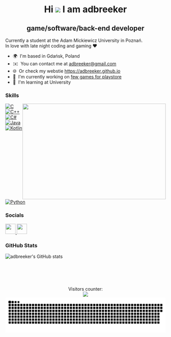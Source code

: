 <h1 align ="center">
Hi <img src="https://user-images.githubusercontent.com/18350557/176309783-0785949b-9127-417c-8b55-ab5a4333674e.gif"> I am adbreeker
</h1> 

<h2 align ="center">
game/software/back-end developer
</h2> 

Currently a student at the Adam Mickiewicz University in Poznań.  
In love with late night coding and gaming ❤️

* 🌍  I'm based in Gdańsk, Poland
* ✉️  You can contact me at [adbreeker@gmail.com](mailto:adbreeker@gmail.com)
* 🌐  Or check my webstie https://adbreeker.github.io
* 🚀  I'm currently working on [few games for playstore](http://play.google.com/store/search?q=adbreeker&c=apps&hl=pl)
* 🧠  I'm learning at University


### Skills
<img align="right" width="450" height="300" src="https://github-readme-stats-adbreeker.vercel.app/api/top-langs/?username=adbreeker&show_icons=true&theme=dark&title_color=0891b2&hide=tcl,html,css,powershell,scss,shaderlab"/>

<p align="left">
<a href="https://docs.microsoft.com/en-us/cpp/?view=msvc-170" target="_blank" rel="noreferrer"><img src="https://raw.githubusercontent.com/danielcranney/readme-generator/main/public/icons/skills/c-colored.svg" width="36" height="36" alt="C" /></a>
<a href="https://docs.microsoft.com/en-us/cpp/?view=msvc-170" target="_blank" rel="noreferrer"><img src="https://raw.githubusercontent.com/danielcranney/readme-generator/main/public/icons/skills/cplusplus-colored.svg" width="36" height="36" alt="C++" /></a>
<a href="https://docs.microsoft.com/en-us/dotnet/csharp/" target="_blank" rel="noreferrer"><img src="https://raw.githubusercontent.com/danielcranney/readme-generator/main/public/icons/skills/csharp-colored.svg" width="36" height="36" alt="C#" /></a>
<a href="https://www.oracle.com/java/" target="_blank" rel="noreferrer"><img src="https://raw.githubusercontent.com/danielcranney/readme-generator/main/public/icons/skills/java-colored.svg" width="36" height="36" alt="Java" /></a>
<a href="https://kotlinlang.org/" target="_blank" rel="noreferrer"><img src="https://raw.githubusercontent.com/danielcranney/readme-generator/main/public/icons/skills/kotlin-colored.svg" width="36" height="36" alt="Kotlin" /></a>
<a href="https://www.python.org/" target="_blank" rel="noreferrer"><img src="https://raw.githubusercontent.com/danielcranney/readme-generator/main/public/icons/skills/python-colored.svg" width="36" height="36" alt="Python" /></a>
</p>



### Socials

<p align="left"> 
  <a href="https://www.github.com/adbreeker" target="_blank" rel="noreferrer">
    <img id="github-icon" src="https://raw.githubusercontent.com/danielcranney/readme-generator/main/public/icons/socials/github.svg" width="32" height="32" />
  </a>
  <a href="https://discord.com/users/adbreeker" target="_blank" rel="noreferrer">
    <img src="https://raw.githubusercontent.com/danielcranney/readme-generator/main/public/icons/socials/discord.svg" width="32" height="32" />
  </a> 
</p>

<script>
  const prefersDarkMode = window.matchMedia && window.matchMedia('(prefers-color-scheme: dark)').matches;
  const githubIcon = document.getElementById('github-icon');

  if (prefersDarkMode) {
    githubIcon.src = "https://raw.githubusercontent.com/danielcranney/readme-generator/main/public/icons/socials/github-dark.svg";
  }
</script>




### GitHub Stats

<a href="http://www.github.com/adbreeker"><img align="left" width="350" src="https://github-readme-stats-adbreeker.vercel.app/api?username=adbreeker&show_icons=true&count_private=true&title_color=0891b2&text_color=ffffff&icon_color=0891b2&bg_color=1c1917&show_icons=true" alt="adbreeker's GitHub stats" /></a>



<p align="center">
  <br><br><br><br><br><br>
  Visitors counter:
  <br>
  <img src="https://profile-counter.glitch.me/adbreeker/count.svg" />
  <img src="snake.svg">
</p>







